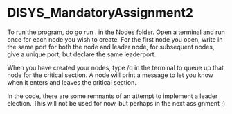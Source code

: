 # DISYS_MandatoryAssignment2

To run the program, do go run . in the Nodes folder. Open a terminal and run once for each node you wish to create.
For the first node you open, write in the same port for both the node and leader node, for subsequent nodes, give a unique port,
but declare the same leaderport.

When you have created your nodes, type /q in the terminal to queue up that node for the critical section.
A node will print a message to let you know when it enters and leaves the critical section.

In the code, there are some remnants of an attempt to implement a leader election. This will not be used for now, but perhaps in the next assignment ;)
